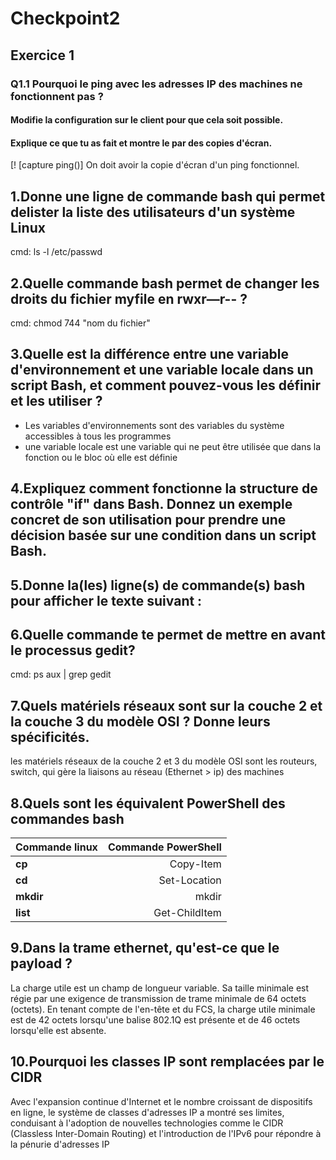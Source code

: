 # Checkpoint2

## Exercice 1

### Q1.1 Pourquoi le ping avec les adresses IP des machines ne fonctionnent pas ?
#### Modifie la configuration sur le client pour que cela soit possible.
#### Explique ce que tu as fait et montre le par des copies d'écran.
[! [capture ping()]
On doit avoir la copie d'écran d'un ping fonctionnel.


## 1.Donne une ligne de commande bash qui permet delister la liste des utilisateurs d'un système Linux
cmd: ls -l /etc/passwd


## 2.Quelle commande bash permet de changer les droits du fichier myfile en rwxr—r-- ?
cmd: chmod 744 "nom du fichier"

## 3.Quelle est la différence entre une variable d'environnement et une variable locale dans un script Bash, et comment pouvez-vous les définir et les utiliser ?
- Les variables d'environnements sont des variables du système accessibles à tous les programmes
- une variable locale est une variable qui ne peut être utilisée que dans la fonction ou le bloc où elle est définie


## 4.Expliquez comment fonctionne la structure de contrôle "if" dans Bash. Donnez un exemple concret de son utilisation pour prendre une décision basée sur une condition dans un script Bash.


## 5.Donne la(les) ligne(s) de commande(s) bash pour afficher le texte suivant :

## 6.Quelle commande te permet de mettre en avant le processus gedit? 
cmd: ps aux | grep gedit

## 7.Quels matériels réseaux sont sur la couche 2 et la couche 3 du modèle OSI ? Donne leurs spécificités.
les matériels réseaux de la couche 2 et 3 du modèle OSI sont les routeurs, switch, qui gère la liaisons au réseau (Ethernet > ip) des machines

## 8.Quels sont les équivalent PowerShell des commandes bash 
|  Commande linux  | Commande PowerShell     |
|:---------------|------------:|
**cp**  | Copy-Item  |
**cd** | Set-Location  |
**mkdir**  | mkdir  |
**list**  | Get-ChildItem  |

## 9.Dans la trame ethernet, qu'est-ce que le payload ?
La charge utile est un champ de longueur variable. Sa taille minimale est régie par une exigence de transmission de trame minimale de 64 octets (octets). En tenant compte de l'en-tête et du FCS, la charge utile minimale est de 42 octets lorsqu'une balise 802.1Q est présente et de 46 octets lorsqu'elle est absente.

## 10.Pourquoi les classes IP sont remplacées par le CIDR
Avec l'expansion continue d'Internet et le nombre croissant de dispositifs en ligne, le système de classes d'adresses IP a montré ses limites, conduisant à l'adoption de nouvelles technologies comme le CIDR (Classless Inter-Domain Routing) et l'introduction de l'IPv6 pour répondre à la pénurie d'adresses IP



